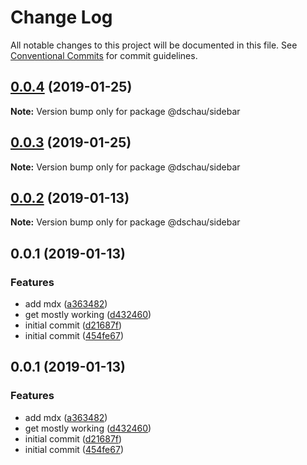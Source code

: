 # Change Log

All notable changes to this project will be documented in this file.
See [Conventional Commits](https://conventionalcommits.org) for commit guidelines.

## [0.0.4](https://github.com/DSchau/gatsby-drupal-workshop/compare/@dschau/sidebar@0.0.3...@dschau/sidebar@0.0.4) (2019-01-25)

**Note:** Version bump only for package @dschau/sidebar

## [0.0.3](https://github.com/DSchau/gatsby-drupal-workshop/compare/@dschau/sidebar@0.0.2...@dschau/sidebar@0.0.3) (2019-01-25)

**Note:** Version bump only for package @dschau/sidebar

## [0.0.2](https://github.com/DSchau/gatsby-drupal-workshop/compare/@dschau/sidebar@0.0.1...@dschau/sidebar@0.0.2) (2019-01-13)

**Note:** Version bump only for package @dschau/sidebar

## 0.0.1 (2019-01-13)

### Features

- add mdx ([a363482](https://github.com/DSchau/gatsby-drupal-workshop/commit/a363482))
- get mostly working ([d432460](https://github.com/DSchau/gatsby-drupal-workshop/commit/d432460))
- initial commit ([d21687f](https://github.com/DSchau/gatsby-drupal-workshop/commit/d21687f))
- initial commit ([454fe67](https://github.com/DSchau/gatsby-drupal-workshop/commit/454fe67))

## 0.0.1 (2019-01-13)

### Features

- add mdx ([a363482](https://github.com/DSchau/gatsby-drupal-workshop/commit/a363482))
- get mostly working ([d432460](https://github.com/DSchau/gatsby-drupal-workshop/commit/d432460))
- initial commit ([d21687f](https://github.com/DSchau/gatsby-drupal-workshop/commit/d21687f))
- initial commit ([454fe67](https://github.com/DSchau/gatsby-drupal-workshop/commit/454fe67))
